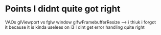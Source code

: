 # Points I didnt quite got right

VAOs
glViewport vs fglw window
glfwFramebufferResize --> i thiuk i forgot it because it is kinda uselees on i3
I dint get error handling quite right
